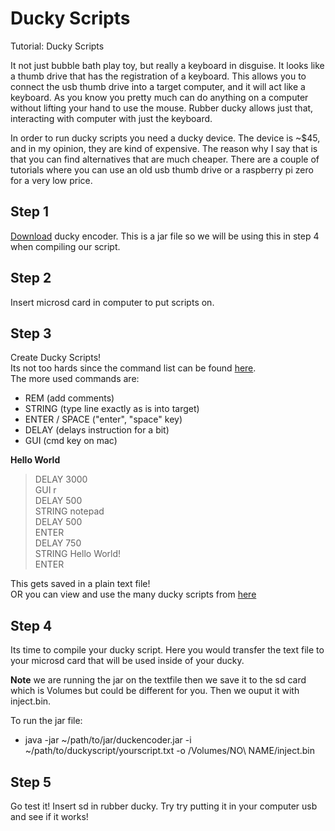 # Ducky Scripts

Tutorial: Ducky Scripts

It not just bubble bath play toy, but really a keyboard in disguise. It looks like a thumb drive that has the registration of a keyboard. This allows you to connect the usb thumb drive into a target computer, and it will act like a keyboard. As you know you pretty much can do anything on a computer without lifting your hand to use the mouse. Rubber ducky allows just that, interacting with computer with just the keyboard.

In order to run ducky scripts you need a ducky device. The device is ~$45, and in my opinion, they are kind of expensive. The reason why I say that is that you can find alternatives that are much cheaper.  There are a couple of tutorials where you can use an old usb thumb drive or a raspberry pi zero for a very low price. 

## Step 1
[Download](https://github.com/hak5darren/USB-Rubber-Ducky/blob/master/duckencoder.jar) ducky encoder. This is a jar file so we will be using this in step 4 when compiling our script.  

## Step 2
Insert microsd card in computer to put scripts on. 

## Step 3
Create Ducky Scripts!
<br>
Its not too hards since the command list can be found [here](https://github.com/hak5darren/USB-Rubber-Ducky/wiki/Duckyscript). <br>
The more used commands are:
- REM (add comments)
- STRING (type line exactly as is into target)
- ENTER / SPACE ("enter", "space" key)
- DELAY (delays instruction for a bit)
- GUI (cmd key on mac)

**Hello World**
>DELAY 3000 <br> GUI r <br> DELAY 500 <br> STRING notepad <br> DELAY 500 <br> ENTER <br> DELAY 750 <br> STRING Hello World!<br> ENTER

This gets saved in a plain text file!
<br>
OR you can view and use the many ducky scripts from [here](https://github.com/hak5darren/USB-Rubber-Ducky/wiki/Payloads)

## Step 4
Its time to compile your ducky script. Here you would transfer the text file to your microsd card that will be used inside of your ducky.

**Note** 
we are running the jar on the textfile then we save it to the sd card which is Volumes but could be different for you. Then we ouput it with inject.bin. 

To run the jar file:
- java -jar ~/path/to/jar/duckencoder.jar -i ~/path/to/duckyscript/yourscript.txt -o /Volumes/NO\ NAME/inject.bin


## Step 5
Go test it!
Insert sd in rubber ducky. Try try putting it in your computer usb and see if it works!





